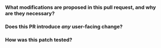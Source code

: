 <!--
Thank you for submitting a pull request! Here are some suggestions to help you:
  1. If you're new to this, kindly review our contributor guidelines at https://github.com/linkedin/coral/blob/master/CONTRIBUTING.md.
  2. Make sure you've added or executed the relevant tests for your PR.
  3. For unfinished PRs, include '[WIP]' in the title, e.g., '[WIP] Your PR title'.
  4. Keep the PR description up-to-date to reflect any changes.
  5. Craft a PR title that summarizes the proposal. If it pertains to a specific module, mention the module name, e.g., '[Coral-Hive] Your PR title'.
  6. If possible, provide a brief example to help reproduce the issue, which can expedite the review process.
-->

### What modifications are proposed in this pull request, and why are they necessary?
<!--
Kindly explain the proposed changes in this section. The goal is to outline the modifications and how this PR addresses the issue. Also, clarify the reasons for these changes. For example,
  1. If a new API is proposed, explain the intended use case.
  2. If a bug is being fixed, describe why it's a bug.
  3. If design documentation is available, please include the link.
-->

### Does this PR introduce _any_ user-facing change?
<!--
Keep in mind that user-facing changes include all aspects, such as API modifications and documentation updates.
If yes, clarify the previous behavior and the changes proposed by this PR - provide a description and/or an example to demonstrate the difference in behavior, if possible.
If no, write 'No'.
-->

### How was this patch tested?
<!--
Please describe all the tests conducted.
If new unit tests were included, mention that they were added in this section. Make sure to add test cases that thoroughly examine both negative and positive cases, if possible.
If the testing approach differed from regular unit tests (e.g., regression testing), please explain how it was conducted.
If no tests were added, please explain why they were not included and/or why it was difficult to add them.
-->